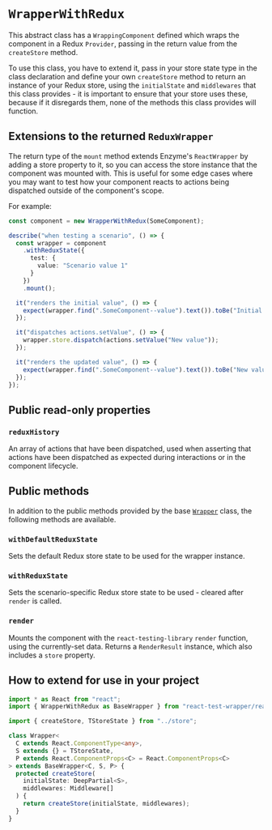 `WrapperWithRedux`
=================

This abstract class has a `WrappingComponent` defined which wraps the component in a Redux `Provider`,
passing in the return value from the `createStore` method.

To use this class, you have to extend it, pass in your store state type in the class declaration and
define your own `createStore` method to return an instance of your Redux store, using the
`initialState` and `middlewares` that this class provides - it is important to ensure that your
store uses these, because if it disregards them, none of the methods this class provides will function.

Extensions to the returned `ReduxWrapper`
-----------------------------------------

The return type of the `mount` method extends Enzyme's `ReactWrapper` by adding a store property to
it, so you can access the store instance that the component was mounted with. This is useful for
some edge cases where you may want to test how your component reacts to actions being dispatched
outside of the component's scope.

For example:
```typescript jsx
const component = new WrapperWithRedux(SomeComponent);

describe("when testing a scenario", () => {
  const wrapper = component
    .withReduxState({
      test: {
        value: "Scenario value 1"
      }
    })
    .mount();

  it("renders the initial value", () => {
    expect(wrapper.find(".SomeComponent--value").text()).toBe("Initial value");
  });

  it("dispatches actions.setValue", () => {
    wrapper.store.dispatch(actions.setValue("New value"));
  });

  it("renders the updated value", () => {
    expect(wrapper.find(".SomeComponent--value").text()).toBe("New value");
  });
});
```


Public read-only properties
---------------------------

### `reduxHistory`
An array of actions that have been dispatched, used when asserting that actions have been
dispatched as expected during interactions or in the component lifecycle.


Public methods
--------------

In addition to the public methods provided by the base [`Wrapper`](Wrapper.md) class, the following
methods are available.

### `withDefaultReduxState`
Sets the default Redux store state to be used for the wrapper instance.

### `withReduxState`
Sets the scenario-specific Redux store state to be used - cleared after `render` is called.

### `render`
Mounts the component with the `react-testing-library` `render` function, using the currently-set data.
Returns a `RenderResult` instance, which also includes a `store` property.


How to extend for use in your project
-------------------------------------

```typescript jsx
import * as React from "react";
import { WrapperWithRedux as BaseWrapper } from "react-test-wrapper/react-testing-library";

import { createStore, TStoreState } from "../store";

class Wrapper<
  C extends React.ComponentType<any>,
  S extends {} = TStoreState,
  P extends React.ComponentProps<C> = React.ComponentProps<C>
> extends BaseWrapper<C, S, P> {
  protected createStore(
    initialState: DeepPartial<S>,
    middlewares: Middleware[]
  ) {
    return createStore(initialState, middlewares);
  }
}
```
